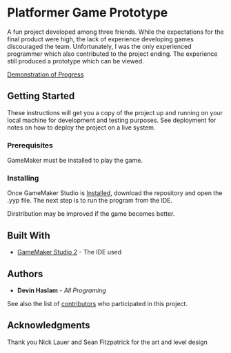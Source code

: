 # Platformer Game Prototype

A fun project developed among three friends. While the expectations for the final product were high, the lack of experience developing games discouraged the team. Unfortunately, I was the only experienced programmer which also contributed to the project ending. The experience still produced a prototype which can be viewed.

[Demonstration of Progress](https://www.youtube.com/watch?v=evs8kFAagmE)

## Getting Started

These instructions will get you a copy of the project up and running on your local machine for development and testing purposes. See deployment for notes on how to deploy the project on a live system.

### Prerequisites

GameMaker must be installed to play the game.

### Installing

Once GameMaker Studio is [Installed](https://www.yoyogames.com/get), download the repository and open the .yyp file. The next step is to run the program from the IDE. 

Dirstribution may be improved if the game becomes better. 


## Built With

* [GameMaker Studio 2](https://docs2.yoyogames.com/source/_build/index.html) - The IDE used

## Authors

* **Devin Haslam** - *All Programing*

See also the list of [contributors](https://github.com/dhasl002/SideProject-PlatformerGame/graphs/contributors) who participated in this project.

## Acknowledgments

Thank you Nick Lauer and Sean Fitzpatrick for the art and level design
